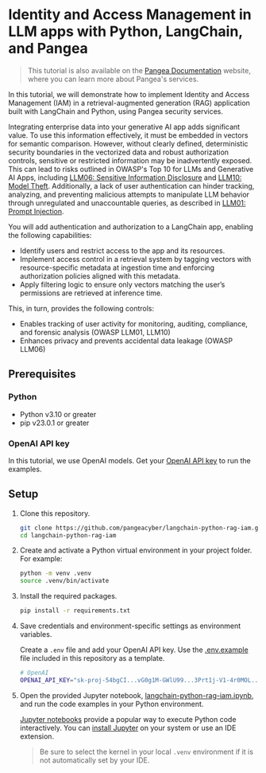 # Identity and Access Management in LLM apps with Python, LangChain, and Pangea

> This tutorial is also available on the [Pangea Documentation](https://pangea.cloud/docs/ai-security/langchain-python-rag-iam) website, where you can learn more about Pangea's services.

In this tutorial, we will demonstrate how to implement Identity and Access Management (IAM) in a retrieval-augmented generation (RAG) application built with LangChain and Python, using Pangea security services.

Integrating enterprise data into your generative AI app adds significant value. To use this information effectively, it must be embedded in vectors for semantic comparison. However, without clearly defined, deterministic security boundaries in the vectorized data and robust authorization controls, sensitive or restricted information may be inadvertently exposed. This can lead to risks outlined in OWASP's Top 10 for LLMs and Generative AI Apps, including [LLM06: Sensitive Information Disclosure](https://genai.owasp.org/llmrisk/llm06-sensitive-information-disclosure/) and [LLM10: Model Theft](https://genai.owasp.org/llmrisk/llm10-model-theft/). Additionally, a lack of user authentication can hinder tracking, analyzing, and preventing malicious attempts to manipulate LLM behavior through unregulated and unaccountable queries, as described in [LLM01: Prompt Injection](https://genai.owasp.org/llmrisk/llm01-prompt-injection/).

You will add authentication and authorization to a LangChain app, enabling the following capabilities:

- Identify users and restrict access to the app and its resources.
- Implement access control in a retrieval system by tagging vectors with resource-specific metadata at ingestion time and enforcing authorization policies aligned with this metadata.
- Apply filtering logic to ensure only vectors matching the user’s permissions are retrieved at inference time.

This, in turn, provides the following controls:

- Enables tracking of user activity for monitoring, auditing, compliance, and forensic analysis (OWASP LLM01, LLM10)
- Enhances privacy and prevents accidental data leakage (OWASP LLM06)

## Prerequisites

### Python

- Python v3.10 or greater
- pip v23.0.1 or greater

### OpenAI API key

In this tutorial, we use OpenAI models. Get your [OpenAI API key](https://platform.openai.com/api-keys) to run the examples.

## Setup

1. Clone this repository.

   ```bash title="Create project folder"
   git clone https://github.com/pangeacyber/langchain-python-rag-iam.git
   cd langchain-python-rag-iam
   ```

1. Create and activate a Python virtual environment in your project folder. For example:

   ```bash
   python -m venv .venv
   source .venv/bin/activate
   ```

1. Install the required packages.

   ```bash
   pip install -r requirements.txt
   ```

1. Save credentials and environment-specific settings as environment variables.

   Create a `.env` file and add your OpenAI API key. Use the [.env.example](.env.example) file included in this repository as a template.

   ```bash title=".env file"
   # OpenAI
   OPENAI_API_KEY="sk-proj-54bgCI...vG0g1M-GWlU99...3Prt1j-V1-4r0MOL...X6GMA"
   ```

1. Open the provided Jupyter notebook, [langchain-python-rag-iam.ipynb](langchain-python-rag-iam.ipynb), and run the code examples in your Python environment.

   [Jupyter notebooks](https://jupyter.org/) provide a popular way to execute Python code interactively. You can [install Jupyter](https://jupyter.org/install) on your system or use an IDE extension.

   > Be sure to select the kernel in your local `.venv` environment if it is not automatically set by your IDE.
